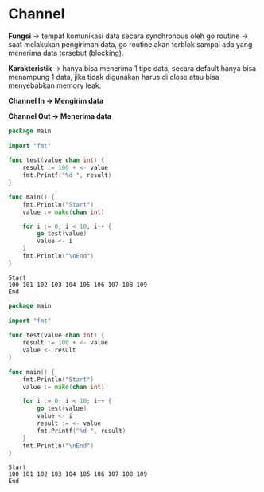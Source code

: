 # Channel

**Fungsi** -> tempat komunikasi data secara synchronous oleh go routine -> saat melakukan pengiriman data, go routine akan terblok sampai ada yang menerima data tersebut (blocking).

**Karakteristik** -> hanya bisa menerima 1 tipe data, secara default hanya bisa menampung 1 data, jika tidak digunakan harus di close atau bisa menyebabkan memory leak.

**Channel In -> Mengirim data**

**Channel Out -> Menerima data**

```go
package main
  
import "fmt"
  
func test(value chan int) {
    result := 100 + <- value
    fmt.Printf("%d ", result)
}

func main() {
    fmt.Println("Start")
    value := make(chan int)

    for i := 0; i < 10; i++ {
        go test(value)
        value <- i
    }
    fmt.Println("\nEnd")
}
```

```
Start
100 101 102 103 104 105 106 107 108 109 
End
```

```go
package main
  
import "fmt"
  
func test(value chan int) {
    result := 100 + <- value
    value <- result
}

func main() {
    fmt.Println("Start")
    value := make(chan int)

    for i := 0; i < 10; i++ {
        go test(value)
        value <- i
        result := <- value
        fmt.Printf("%d ", result)
    }
    fmt.Println("\nEnd")
}
```

```
Start
100 101 102 103 104 105 106 107 108 109 
End
```
